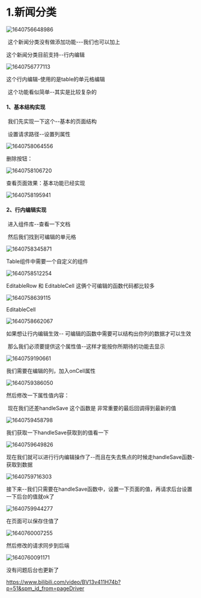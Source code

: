 # 1.新闻分类



![1640756648986](../../../../.vuepress/public/images/1640756648986.png)



​		这个新闻分类没有做添加功能---我们也可以加上



这个新闻分类目前支持--行内编辑

![1640756777113](../../../../.vuepress/public/images/1640756777113.png)





这个行内编辑-使用的是table的单元格编辑

​	这个功能看似简单--其实是比较复杂的



#### 1、基本结构实现

​	我们先实现一下这个--基本的页面结构

​	设置请求路径--设置列属性

![1640758064556](../../../../.vuepress/public/images/1640758064556.png)





删除按钮：

![1640758106720](../../../../.vuepress/public/images/1640758106720.png)





查看页面效果：基本功能已经实现

![1640758195941](../../../../.vuepress/public/images/1640758195941.png)







#### 2、行内编辑实现

​		进入组件库--查看一下文档

​		然后我们找到可编辑的单元格

![1640758345871](../../../../.vuepress/public/images/1640758345871.png)





Table组件中需要一个自定义的组件

![1640758512254](../../../../.vuepress/public/images/1640758512254.png)





EditableRow 和 EditableCell 这俩个可编辑的函数代码都比较多

![1640758639115](../../../../.vuepress/public/images/1640758639115.png)



EditableCell 

![1640758662067](../../../../.vuepress/public/images/1640758662067.png)





如果想让行内编辑生效-- 可编辑的函数中需要可以结构出你列的数据才可以生效



​	那么我们必须要提供这个属性值--这样才能按你所期待的功能去显示

![1640759190661](../../../../.vuepress/public/images/1640759190661.png)





我们需要在编辑的列，加入onCell属性

![1640759386050](../../../../.vuepress/public/images/1640759386050.png)



然后修改一下属性值内容：

​		现在我们还差handleSave 这个函数是 非常重要的最后回调得到最新的值

![1640759458798](../../../../.vuepress/public/images/1640759458798.png)





我们获取一下handleSave获取到的值看一下

![1640759649826](../../../../.vuepress/public/images/1640759649826.png)



现在我们就可以进行行内编辑操作了--而且在失去焦点的时候走handleSave函数-获取到数据

![1640759716303](../../../../.vuepress/public/images/1640759716303.png)





接下来--我们只需要在handleSave函数中，设置一下页面的值，再请求后台设置一下后台的值就ok了

![1640759944277](../../../../.vuepress/public/images/1640759944277.png)



在页面可以保存住值了

![1640760007255](../../../../.vuepress/public/images/1640760007255.png)



然后修改的请求同步到后端

![1640760091171](../../../../.vuepress/public/images/1640760091171.png)



没有问题后台也更新了







https://www.bilibili.com/video/BV13v411H74b?p=51&spm_id_from=pageDriver



























































































































































































